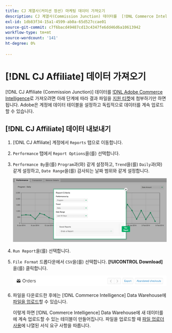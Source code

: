 ```yaml
---
title: CJ 계열사(커미션 정션) 마케팅 데이터 가져오기
description: CJ 계열사(Commission Junction) 데이터를  [!DNL Commerce Intelligence].L Commerce Intelligence]에 가져오는 방법을 알아봅니다.
exl-id: 1db83f34-15a1-4599-ab0a-65d527ccae01
source-git-commit: c7f6bacd49487cd13c4347fe6dd46d6a10613942
workflow-type: tm+mt
source-wordcount: '141'
ht-degree: 0%

---
```


# [!DNL CJ Affiliate] 데이터 가져오기

[!DNL CJ Affiliate (Commission Junction)] 데이터를 [!DNL Adobe Commerce Intelligence](으)로 가져오려면 아래 단계에 따라 결과 파일을 [지원 티켓](https://experienceleague.adobe.com/docs/commerce-knowledge-base/kb/troubleshooting/miscellaneous/mbi-service-policies.html)에 첨부하기만 하면 됩니다. Adobe은 계정에 데이터 테이블을 설정하고 독립적으로 데이터를 계속 업로드할 수 있습니다.

## [!DNL CJ Affiliate] 데이터 내보내기

1. [!DNL CJ Affiliate] 계정에서 `Reports` 탭으로 이동합니다.

1. `Performance` 탭에서 `Report Options`을(를) 선택합니다.

1. `Performance By`을(를) `Program`과(와) 같게 설정하고, `Trend`을(를) `Daily`과(와) 같게 설정하고, `Date Range`을(를) 감사되는 날짜 범위와 같게 설정합니다.

   ![export-cj-affiliate-data](../../../assets/export-cj-affiliate-data-1.png)<!--{:.zoom}-->

1. `Run Report`을(를) 선택합니다.

1. `File Format` 드롭다운에서 `CSV`을(를) 선택합니다.  **[!UICONTROL Download]**&#x200B;을(를) 클릭합니다.

   ![cj 계열사 데이터 내보내기](../../../assets/export-an-individual-order-2.jpg)<!--{:.zoom}-->

1. 파일을 다운로드한 후에는 [!DNL Commerce Intelligence] Data Warehouse에 [파일을 업로드](../connecting-data/using-file-uploader.md)할 수 있습니다.

   이렇게 하면 [!DNL Commerce Intelligence] Data Warehouse에 새 데이터를에 계속 업로드할 수 있는 테이블이 만들어집니다. 파일을 업로드할 때 [파일 업로더 사용](../connecting-data/using-file-uploader.md)에 나열된 서식 요구 사항을 따릅니다.
